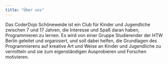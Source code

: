 ```yaml
---
title: "Über uns"
---
```


Das CoderDojo Schöneweide ist ein Club für Kinder und Jugendliche zwischen
7 und 17 Jahren, die Interesse und Spaß daran haben, Programmieren zu lernen.
Es wird von einer Gruppe Studierender der HTW Berlin geleitet und organisiert, und soll
dabei helfen, die Grundlagen des Programmierens auf kreative Art und Weise an Kinder
und Jugendliche zu vermitteln und sie zum eigenständigen Ausprobieren und Forschen
motivieren.
